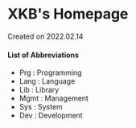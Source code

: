 # XKB's Homepage

Created on 2022.02.14



#### List of Abbreviations

- Prg : Programming
- Lang : Language
- Lib : Library
- Mgmt : Management
- Sys : System
- Dev : Development







